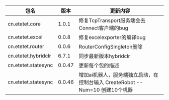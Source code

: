 |包名| 版本 | 更新内容 |
|-------|-------|-------|
|cn.etetet.core| 1.0.1 |  修复TcpTransport服务端会去Connect客户端的bug |
|cn.etetet.excel| 0.0.8|  修复excelexporter的编译bug |
|cn.etetet.router| 0.0.6|  RouterConfigSingleton删除 |
|cn.etetet.hybridclr| 6.7.1|  同步最新版本hybridclr|
|cn.etetet.statesync| 0.0.47|  更新每个包的描述|
|cn.etetet.statesync| 0.0.46|  增加ai机器人，服务端独立启动，在控制台输入 CreateRobot --Num=10 创建10个机器|